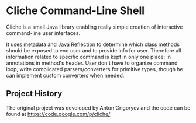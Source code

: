 # Cliche Command-Line Shell
Cliche is a small Java library enabling really simple creation of interactive command-line user interfaces.

It uses metadata and Java Reflection to determine which class methods should be exposed to end user and to provide info for user. Therefore all information related to specific command is kept in only one place: in annotations in method's header. User don't have to organize command loop, write complicated parsers/converters for primitive types, though he can implement custom converters when needed.

## Project History
The original project was developed by Anton Grigoryev and the code can be found at https://code.google.com/p/cliche/
